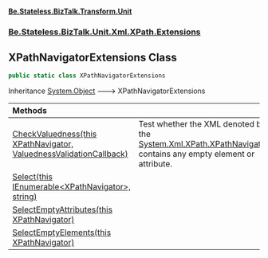 #### [Be.Stateless.BizTalk.Transform.Unit](README.md 'README')
### [Be.Stateless.BizTalk.Unit.Xml.XPath.Extensions](Be.Stateless.BizTalk.Unit.Xml.XPath.Extensions.md 'Be.Stateless.BizTalk.Unit.Xml.XPath.Extensions')

## XPathNavigatorExtensions Class

```csharp
public static class XPathNavigatorExtensions
```

Inheritance [System.Object](https://docs.microsoft.com/en-us/dotnet/api/System.Object 'System.Object') &#129106; XPathNavigatorExtensions

| Methods | |
| :--- | :--- |
| [CheckValuedness(this XPathNavigator, ValuednessValidationCallback)](XPathNavigatorExtensions.CheckValuedness(thisXPathNavigator,ValuednessValidationCallback).md 'Be.Stateless.BizTalk.Unit.Xml.XPath.Extensions.XPathNavigatorExtensions.CheckValuedness(this System.Xml.XPath.XPathNavigator, Be.Stateless.BizTalk.Unit.Xml.ValuednessValidationCallback)') | Test whether the XML denoted by the [System.Xml.XPath.XPathNavigator](https://docs.microsoft.com/en-us/dotnet/api/System.Xml.XPath.XPathNavigator 'System.Xml.XPath.XPathNavigator') contains any empty element or attribute. |
| [Select(this IEnumerable&lt;XPathNavigator&gt;, string)](XPathNavigatorExtensions.Select(thisIEnumerable_XPathNavigator_,string).md 'Be.Stateless.BizTalk.Unit.Xml.XPath.Extensions.XPathNavigatorExtensions.Select(this System.Collections.Generic.IEnumerable<System.Xml.XPath.XPathNavigator>, string)') | |
| [SelectEmptyAttributes(this XPathNavigator)](XPathNavigatorExtensions.SelectEmptyAttributes(thisXPathNavigator).md 'Be.Stateless.BizTalk.Unit.Xml.XPath.Extensions.XPathNavigatorExtensions.SelectEmptyAttributes(this System.Xml.XPath.XPathNavigator)') | |
| [SelectEmptyElements(this XPathNavigator)](XPathNavigatorExtensions.SelectEmptyElements(thisXPathNavigator).md 'Be.Stateless.BizTalk.Unit.Xml.XPath.Extensions.XPathNavigatorExtensions.SelectEmptyElements(this System.Xml.XPath.XPathNavigator)') | |
